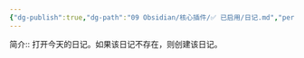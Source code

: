```yaml
---
{"dg-publish":true,"dg-path":"09 Obsidian/核心插件/✅ 已启用/日记.md","permalink":"/09 Obsidian/核心插件/✅ 已启用/日记/","noteIcon":"dg-note-icon","created":"2025-07-31","updated":"2025-07-31"}
---
```



简介:: 打开今天的日记。如果该日记不存在，则创建该日记。